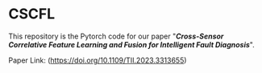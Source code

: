 # CSCFL
This repository is the Pytorch code for our paper "_**Cross-Sensor Correlative Feature Learning and Fusion for Intelligent Fault Diagnosis**_".


Paper Link: (https://doi.org/10.1109/TII.2023.3313655)

